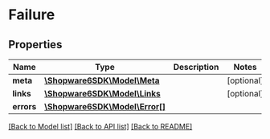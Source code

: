 # Failure

## Properties
Name | Type | Description | Notes
------------ | ------------- | ------------- | -------------
**meta** | [**\Shopware6SDK\Model\Meta**](Meta.md) |  | [optional] 
**links** | [**\Shopware6SDK\Model\Links**](Links.md) |  | [optional] 
**errors** | [**\Shopware6SDK\Model\Error[]**](Error.md) |  | 

[[Back to Model list]](../../README.md#documentation-for-models) [[Back to API list]](../../README.md#documentation-for-api-endpoints) [[Back to README]](../../README.md)

